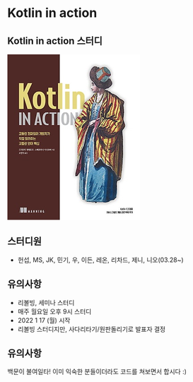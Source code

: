 # Kotlin in action

## Kotlin in action 스터디
![Kotlin in action 책](./README.jpeg)

## 스터디원
- 헌섭, MS, JK, 민기, 우, 이든, 레온, 리차드, 제니, 니오(03.28~)

## 유의사항
- 리볼빙, 세미나 스터디
- 매주 월요일 오후 9시 스터디
- 2022 1 17 (월) 시작
- 리볼빙 스터디지만, 사다리타기/원판돌리기로 발표자 결정 

## 유의사항
백문이 불여일타! 이미 익숙한 분들이더라도 코드를 쳐보면서 합시다 :)
